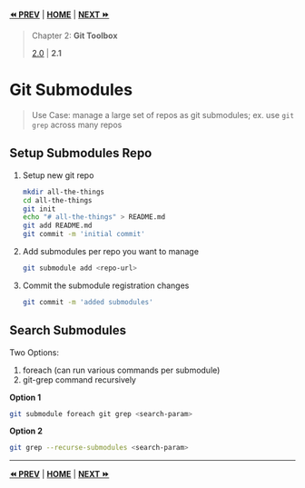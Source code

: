 **[⏪ PREV](./1c7f4380-1eb3-426a-8805-3c521cea585b.md)** | **[HOME](./index.md)** | **[NEXT ⏩](./ea41757f-b609-427b-b0d3-464ae55df1db.md)**

> Chapter 2: **Git Toolbox**
>
> [2.0](./1c7f4380-1eb3-426a-8805-3c521cea585b.md) |
**2.1**

# Git Submodules

> Use Case: manage a large set of repos as git submodules; ex. use `git grep`
across many repos

## Setup Submodules Repo

1. Setup new git repo

    ```bash
    mkdir all-the-things
    cd all-the-things
    git init
    echo "# all-the-things" > README.md
    git add README.md
    git commit -m 'initial commit'
    ```

2. Add submodules per repo you want to manage

    ```bash
    git submodule add <repo-url>
    ```

3. Commit the submodule registration changes

    ```bash
    git commit -m 'added submodules'
    ```


## Search Submodules

Two Options:
1. foreach (can run various commands per submodule)
2. git-grep command recursively

**Option 1**

```bash
git submodule foreach git grep <search-param>
```

**Option 2**

```bash
git grep --recurse-submodules <search-param>
```


---

**[⏪ PREV](./1c7f4380-1eb3-426a-8805-3c521cea585b.md)** | **[HOME](./index.md)** | **[NEXT ⏩](./ea41757f-b609-427b-b0d3-464ae55df1db.md)**

